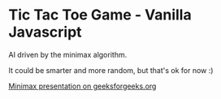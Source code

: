 # Tic Tac Toe Game - Vanilla Javascript

AI driven by the minimax algorithm.

It could be smarter and more random, but that's ok for now :)


[Minimax presentation on geeksforgeeks.org](http://www.geeksforgeeks.org/minimax-algorithm-in-game-theory-set-1-introduction/)
